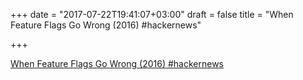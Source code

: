 +++
date = "2017-07-22T19:41:07+03:00"
draft = false
title = "When Feature Flags Go Wrong (2016)  #hackernews"

+++

<p><a href="https://t.co/y7IctxYHOE">When Feature Flags Go Wrong (2016)  #hackernews</a></p>